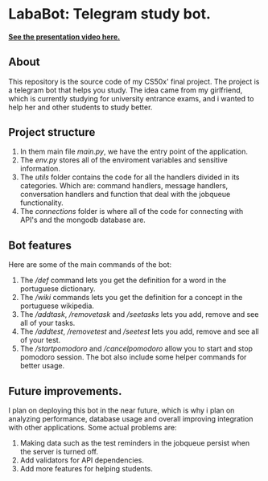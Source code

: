 # LabaBot: Telegram study bot.

#### <a href="https://www.youtube.com/watch?v=KIISj27Uc4A">See the presentation video here.</a>

## About

This repository is the source code of my CS50x' final project. The project is a telegram bot that helps you study. The idea came from my girlfriend, which is currently studying for university entrance exams, and i wanted to help her and other students to study better.

## Project structure

1. In them main file _main.py_, we have the entry point of the application.
2. The _env.py_ stores all of the enviroment variables and sensitive information.
3. The _utils_ folder contains the code for all the handlers divided in its categories. Which are: command handlers, message handlers, conversation handlers and function that deal with the jobqueue functionality.
4. The _connections_ folder is where all of the code for connecting with API's and the mongodb database are.

## Bot features

Here are some of the main commands of the bot:
1. The _/def_ command lets you get the definition for a word in the portuguese dictionary.
2. The _/wiki_ commands lets you get the definition for a concept in the portuguese wikipedia.
3. The _/addtask_, _/removetask_ and _/seetasks_ lets you add, remove and see all of your tasks.
4. The _/addtest_, _/removetest_ and _/seetest_ lets you add, remove and see all of your test.
5. The _/startpomodoro_ and _/cancelpomodoro_ allow you to start and stop pomodoro session.
The bot also include some helper commands for better usage.

## Future improvements.

I plan on deploying this bot in the near future, which is why i plan on analyzing performance, database usage and overall improving integration with other applications. Some actual problems are:
1. Making data such as the test reminders in the jobqueue persist when the server is turned off.
2. Add validators for API dependencies.
3. Add more features for helping students.
